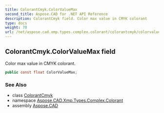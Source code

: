 ```yaml
---
title: ColorantCmyk.ColorValueMax
second_title: Aspose.CAD for .NET API Reference
description: ColorantCmyk field. Color max value in CMYK colorant
type: docs
weight: 70
url: /net/aspose.cad.xmp.types.complex.colorant/colorantcmyk/colorvaluemax/
---
```

## ColorantCmyk.ColorValueMax field

Color max value in CMYK colorant.

```csharp
public const float ColorValueMax;
```

### See Also

* class [ColorantCmyk](../)
* namespace [Aspose.CAD.Xmp.Types.Complex.Colorant](../../colorantcmyk/)
* assembly [Aspose.CAD](../../../)


